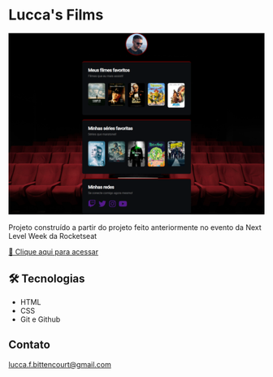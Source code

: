 # Lucca's Films

![preview](./.github/preview.png)

Projeto construído a partir do projeto feito anteriormente no evento da Next Level Week da Rocketseat

[🔗 Clique aqui para acessar](https://lucca-s-films-hsmb.vercel.app)

## 🛠 Tecnologias

- HTML
- CSS
- Git e Github 

## Contato 

lucca.f.bittencourt@gmail.com